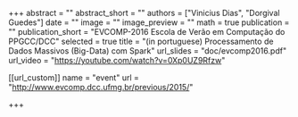 +++
abstract = ""
abstract_short = ""
authors = ["Vinicius Dias", "Dorgival Guedes"]
date = ""
image = ""
image_preview = ""
math = true
publication = ""
publication_short = "EVCOMP-2016 Escola de Verão em Computação do PPGCC/DCC"
selected = true
title = "(in portuguese) Processamento de Dados Massivos (Big-Data) com Spark"
url_slides = "doc/evcomp2016.pdf"
url_video = "https://youtube.com/watch?v=0Xp0UZ9Rfzw"

[[url_custom]]
name = "event"
url = "http://www.evcomp.dcc.ufmg.br/previous/2015/"

+++
